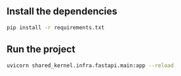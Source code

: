 ## Install the dependencies
```bash
pip install -r requirements.txt
```

## Run the project
```bash
uvicorn shared_kernel.infra.fastapi.main:app --reload
```